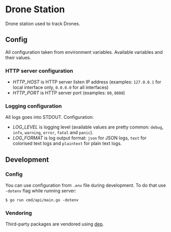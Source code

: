 # Drone Station

Drone station used to track Drones.


## Config

All configuration taken from environment variables. Available variables and their values.

### HTTP server configuration

* *HTTP_HOST* is HTTP server listen IP address (examples: `127.0.0.1` for local interface only, `0.0.0.0` for all interfaces)
* *HTTP_PORT* is HTTP server port (examples: `80`, `8080`)

### Logging configuration

All logs goes into STDOUT. Configuration:

* *LOG_LEVEL* is logging level (available values are pretty common: `debug`, `info`, `warning`, `error`, `fatal` and `panic`).
* *LOG_FORMAT* is log output format: `json` for JSON logs, `text` for colorised text logs and `plaintext` for plain text logs.


## Development

### Config

You can use configuration from `.env` file during development. To do that use `-dotenv` flag while running server:

```
$ go run cmd/api/main.go -dotenv
```

### Vendoring

Third-party packages are vendored using [dep](https://github.com/golang/dep).
